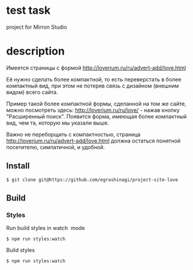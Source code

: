 # test task
project for Mirron Studio

# description
Имеется страницы с формой http://loverium.ru/ru/advert-add/love.html

Её нужно сделать более компактной, то есть переверстать в более компактный вид, при этом не потеряв связь с дизайном (внешним видом) всего сайта.

Пример такой более компактной формы, сделанной на том же сайте, можно посмотреть здесь: http://loverium.ru/ru/love/ - нажав кнопку "Расширенный поиск". Появится форма, имеющая более компактный вид, чем та, которую мы указали выше.
 
Важно не переборщить с компактностью, страница http://loverium.ru/ru/advert-add/love.html должна остаться понятной посетителю, симпатичной, и удобной.

## Install
```
$ git clone git@https://github.com/egrashinagi/project-site-love

```


## Build
### Styles
Run build styles in watch  mode
```
$ npm run styles:watch
```
Build styles 
```
$ npm run styles:watch
```
```